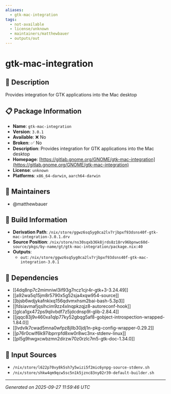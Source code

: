 ```yaml
---
aliases:
  - gtk-mac-integration
tags:
  - not-available
  - license/unknown
  - maintainers/matthewbauer
  - outputs/out
---
```


# gtk-mac-integration

## 📝 Description

Provides integration for GTK applications into the Mac desktop

## 📋 Package Information

- **Name**: `gtk-mac-integration`
- **Version**: `3.0.1`
- **Available**: ❌ No
- **Broken**: ✅ No
- **Description**: Provides integration for GTK applications into the Mac desktop
- **Homepage**: [https://gitlab.gnome.org/GNOME/gtk-mac-integration](https://gitlab.gnome.org/GNOME/gtk-mac-integration)
- **License**: `unknown`
- **Platforms**: `x86_64-darwin`, `aarch64-darwin`
## 👥 Maintainers

- @matthewbauer


## 🔧 Build Information

- **Derivation Path**: `/nix/store/ggwz6sq5yg0ca2lv7rjbpxf93dsns40f-gtk-mac-integration-3.0.1.drv`
- **Source Position**: `/nix/store/ns30sqxb36k8jrds8z18rv96bpnwc60d-source/pkgs/by-name/gt/gtk-mac-integration/package.nix:40`
- **Outputs**:
  - `out`:  `/nix/store/ggwz6sq5yg0ca2lv7rjbpxf93dsns40f-gtk-mac-integration-3.0.1`

## 🔗 Dependencies

- [[4dq8np7c2mimniwl3if93g7ncz1cjr4r-gtk+3-3.24.49]]
- [[a92wa5q15jm8r5790x5g52sja4xqw954-source]]
- [[bjsb6wdjykafnkixq156qdvmxhsm2bai-bash-5.3p3]]
- [[fdsiavmafjqslhcim9zz4xlnqpkzqjz8-autoreconf-hook]]
- [[glca1gx472ps9qlivbdf7z5jdcdnsp9l-glib-2.84.4]]
- [[jqqc83j9v460xa1qlp77ky52gbqg5af8-gobject-introspection-wrapped-1.84.0]]
- [[lvdvlk7cwad5mna0wfpz8jllb30jdj1n-pkg-config-wrapper-0.29.2]]
- [[p76r0cwlf6k97ibprrpfd8xw0r8wc3nx-stdenv-linux]]
- [[pl5g9hwgxcwbzmn2dirzw70z0rzlc7m5-gtk-doc-1.34.0]]

## 📁 Input Sources

- `/nix/store/l622p70vy8k5sh7y5wizi5f2mic6ynpg-source-stdenv.sh`
- `/nix/store/shkw4qm9qcw5sc5n1k5jznc83ny02r39-default-builder.sh`

---
*Generated on 2025-09-27 11:59:46 UTC*

